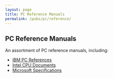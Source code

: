 ```yaml
---
layout: page
title: PC Reference Manuals
permalink: /pubs/pc/reference/
---
```


PC Reference Manuals
---

An assortment of PC reference manuals, including:

* [IBM PC References](ibm/)
* [Intel CPU Documents](intel/)
* [Microsoft Specifications](microsoft/)
